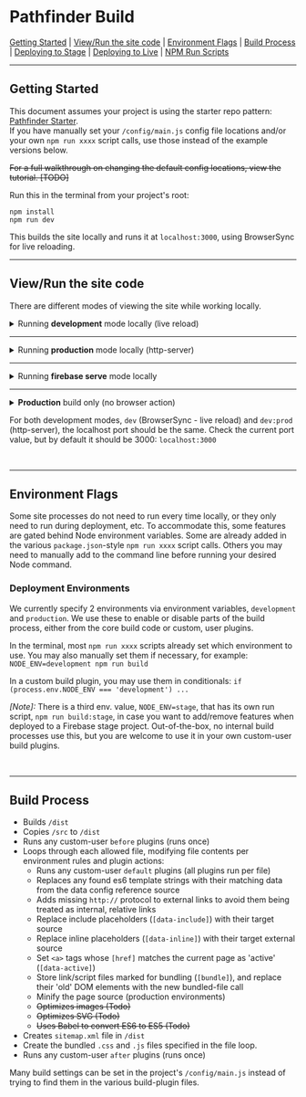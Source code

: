 # Pathfinder Build

[Getting Started](#user-content-getting-started) | [View/Run the site code](#user-content-viewrun-the-site-code) | [Environment Flags](#environment-flags) | 
[Build Process](#user-content-build-process) | [Deploying to Stage](#user-content-deploying-to-stage) | [Deploying to Live](#user-content-deploying-to-live) | [NPM Run Scripts](#npm-run-scripts)

---

## Getting Started

This document assumes your project is using the starter repo pattern: [Pathfinder Starter](https://gitlab.pint.com/pathfinder/starter).<br>
If you have manually set your `/config/main.js` config file locations and/or your own `npm run xxxx` script calls, use those instead of the example versions below.

~~For a full walkthrough on changing the default config locations, view the tutorial. [TODO]~~

Run this in the terminal from your project's root:

```
npm install
npm run dev
```

This builds the site locally and runs it at `localhost:3000`, using BrowserSync for live reloading.

---

## View/Run the site code

There are different modes of viewing the site while working locally.

<details>
  <summary>Running <strong>development</strong> mode locally (live reload)</summary><br>

  To view your codebase locally, run `npm run dev`.

  1. This first runs `/node_modules/pathfinder/scripts/build.js`, which copies the `/src` files to `/dist`, and then modifies them per each the active build plugins.
  2. After the `/dist` folder files are built, `/node_modules/pathfinder/scripts/dev.js` runs, which starts the BrowserSync live-reload server.

  _[Note]:_ By default, files are not minified and link/script elements marked `[data-inline]` are not inlined (retain external file call).  
  This way, when using dev tools to inspect in `localhost`, you see the correct line numbers, etc.

  _[Note]:_ Some functionality may be enabled or disabled only in this environment. In `package.json`, we specify a node environment variable to designate development-mode: `NODE_ENV=development npm run build && node scripts/dev.js`.
  In the various build-plugin files, you'll then see some code affected via:<br>
  `if (process.env.NODE_ENV === 'development')`<br> 
  or<br> 
  `if (process.env.NODE_ENV !== 'development')`.
</details>

---

<details>
  <summary>Running <strong>production</strong> mode locally (http-server)</summary><br>

  To view the static, ready-for-production version of the site locally, run `npm run dev:prod`.

  Instead of running BrowserSync live-reload, it instead runs `http-server` to be a simple, static server. This has the benefit of not injecting the 2 scripts BrowserSync adds, and emulates how the site should look and behave on the production server (pure-static site pages).
</details>

---

<details>
  <summary>Running <strong>firebase serve</strong> mode locally</summary><br>

  To test firebase functionality locally, namely testing redirects in `firebase.json`, run the command `npm run dev:fb`. 

  This runs `firebase serve` against the `/dist` folder.
</details>

---

<details>
  <summary><strong>Production</strong> build only (no browser action)</summary><br>

  If you just need to build the `/dist` directory, run `npm run build:prod`.

  _[Note]:_ The above NPM run script is equivalent to: `NODE_ENV=production npm run build`.
</details>

For both development modes, `dev` (BrowserSync - live reload) and `dev:prod` (http-server), the localhost port should be the same. Check the current port value,
but by default it should be 3000: `localhost:3000`

&nbsp;

---

## Environment Flags

Some site processes do not need to run every time locally, or they only need to run during deployment, etc. To accommodate this, some features are gated behind Node environment variables.
Some are already added in the various `package.json`-style `npm run xxxx` script calls. Others you may need to manually add to the command line before running your desired Node command.

### Deployment Environments

We currently specify 2 environments via environment variables, `development` and `production`. We use these to enable or disable parts of the build process, either from the core build code or custom, user plugins.

In the terminal, most `npm run xxxx` scripts already set which environment to use. You may also manually set them if necessary, for example: `NODE_ENV=development npm run build`

In a custom build plugin, you may use them in conditionals: `if (process.env.NODE_ENV === 'development') ...`

_[Note]:_ There is a third env. value, `NODE_ENV=stage`, that has its own run script, `npm run build:stage`, in case you want to add/remove features when deployed to a Firebase stage project. 
Out-of-the-box, no internal build processes use this, but you are welcome to use it in your own custom-user build plugins.

&nbsp;

---

## Build Process

* Builds `/dist`
* Copies `/src` to `/dist`
* Runs any custom-user `before` plugins (runs once)
* Loops through each allowed file, modifying file contents per environment rules and plugin actions:
  * Runs any custom-user `default` plugins (all plugins run per file)
  * Replaces any found es6 template strings with their matching data from the data config reference source
  * Adds missing `http://` protocol to external links to avoid them being treated as internal, relative links
  * Replace include placeholders (`[data-include]`) with their target source
  * Replace inline placeholders (`[data-inline]`) with their target external source
  * Set `<a>` tags whose `[href]` matches the current page as 'active' (`[data-active]`)
  * Store link/script files marked for bundling (`[bundle]`), and replace their 'old' DOM elements with the new bundled-file call
  * Minify the page source (production environments)
  * ~~Optimizes images (Todo)~~
  * ~~Optimizes SVG (Todo)~~
  * ~~Uses Babel to convert ES6 to ES5 (Todo)~~
* Creates `sitemap.xml` file in `/dist`
* Create the bundled `.css` and `.js` files specified in the file loop.
* Runs any custom-user `after` plugins (runs once)

Many build settings can be set in the project's `/config/main.js` instead of trying to find them in the various build-plugin files.
